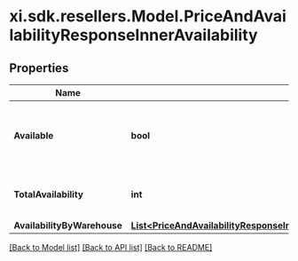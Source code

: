 # xi.sdk.resellers.Model.PriceAndAvailabilityResponseInnerAvailability

## Properties

Name | Type | Description | Notes
------------ | ------------- | ------------- | -------------
**Available** | **bool** | Boolean that indicates if the product ordered is available | [optional] 
**TotalAvailability** | **int** | The total amount of available products | [optional] 
**AvailabilityByWarehouse** | [**List&lt;PriceAndAvailabilityResponseInnerAvailabilityAvailabilityByWarehouseInner&gt;**](PriceAndAvailabilityResponseInnerAvailabilityAvailabilityByWarehouseInner.md) |  | [optional] 

[[Back to Model list]](../README.md#documentation-for-models) [[Back to API list]](../README.md#documentation-for-api-endpoints) [[Back to README]](../README.md)

